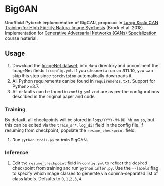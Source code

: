 # BigGAN
Unofficial Pytorch implementation of BigGAN, proposed in [Large Scale GAN Training for High Fidelity Natural Image Synthesis](https://arxiv.org/abs/1809.11096) (Brock et al. 2018). Implementation for [Generative Adversarial Networks (GANs) Specialization](https://www.coursera.org/specializations/generative-adversarial-networks-gans) course material.

## Usage
1. Download the [ImageNet dataset](http://www.image-net.org/), into `data` directory and uncomment the ImageNet fields in `config.yml`. If you choose to run on STL10, you can skip this step since `torchvision` automatically downloads it.
2. All Python requirements can be found in `requirements.txt`. Support for Python>=3.7.
3. All defaults can be found in `config.yml` and are as per the configurations described in the original paper and code.

### Training
By default, all checkpoints will be stored in `logs/YYYY-MM-DD_hh_mm_ss`, but this can be edited via the `train_sr*.log_dir` field in the config file. If resuming from checkpoint, populate the `resume_checkpoint` field.

1. Run `python train.py` to train BigGAN.

### Inference
1. Edit the `resume_checkpoint` field in `config.yml` to reflect the desired checkpoint from training and run `python infer.py`. Use the `--labels` flag to specify which image classes to generate via comma-separated list of class labels. Defaults to `0,1,2,3,4`.
